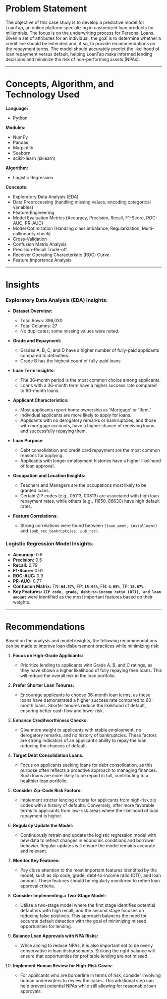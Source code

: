 # **Problem Statement**

The objective of this case study is to develop a predictive model for LoanTap, an online platform specializing in customized loan products for millennials. The focus is on the underwriting process for Personal Loans. Given a set of attributes for an individual, the goal is to determine whether a credit line should be extended and, if so, to provide recommendations on the repayment terms. The model should accurately predict the likelihood of loan repayment versus default, helping LoanTap make informed lending decisions and minimize the risk of non-performing assets (NPAs).

---
# **Concepts, Algorithm, and Technology Used**

**Language:**
- Python

**Modules:**
- NumPy
- Pandas
- Matplotlib
- Seaborn
- scikit-learn (sklearn)

**Algorithm:**
- Logistic Regression

**Concepts:**
- Exploratory Data Analysis (EDA)
- Data Preprocessing (handling missing values, encoding categorical variables)
- Feature Engineering
- Model Evaluation Metrics (Accuracy, Precision, Recall, F1-Score, ROC-AUC, PR-AUC)
- Model Optimization (Handling class imbalance, Regularization, Multi-collinearity check)
- Cross-Validation
- Confusion Matrix Analysis
- Precision-Recall Trade-off
- Receiver Operating Characteristic (ROC) Curve
- Feature Importance Analysis

---
# **Insights**

### **Exploratory Data Analysis (EDA) Insights:**
- **Dataset Overview:**
  - Total Rows: 396,030
  - Total Columns: 27
  - No duplicates; some missing values were noted.

- **Grade and Repayment:**
  - Grades A, B, C, and D have a higher number of fully-paid applicants compared to defaulters.
  - Grade B has the highest count of fully-paid loans.

- **Loan Term Insights:**
  - The 36-month period is the most common choice among applicants.
  - Loans with a 36-month term have a higher success rate compared to 60-month loans.

- **Applicant Characteristics:**
  - Most applicants report home ownership as 'Mortgage' or 'Rent.'
  - Individual applicants are more likely to apply for loans.
  - Applicants with no derogatory remarks or bankruptcies, and those with mortgage accounts, have a higher chance of receiving loans and successfully repaying them.

- **Loan Purpose:**
  - Debt consolidation and credit card repayment are the most common reasons for applying.
  - Applicants with longer employment histories have a higher likelihood of loan approval.

- **Occupation and Location Insights:**
  - Teachers and Managers are the occupations most likely to be granted loans.
  - Certain ZIP codes (e.g., 05113, 00813) are associated with high loan repayment rates, while others (e.g., 11650, 86630) have high default rates.

- **Feature Correlations:**
  - Strong correlations were found between `(loan_amnt, installment)` and `(pub_rec_bankruptcies, pub_rec)`.

### **Logistic Regression Model Insights:**
- **Accuracy:** 0.8
- **Precision:** 0.5
- **Recall:** 0.79
- **F1-Score:** 0.61
- **ROC-AUC:** 0.9
- **PR-AUC:** 0.77
- **Confusion Matrix:** TN: **`64.57%`**, FP: **`15.64%`**, FN: **`4.09%`**, TP: **`15.67%`**
- **Key Features:** **`ZIP code, grade, debt-to-income ratio (DTI), and loan amount`** were identified as the most important features based on their weights.

---
# **Recommendations**

Based on the analysis and model insights, the following recommendations can be made to improve loan disbursement practices while minimizing risk:

1. **Focus on High-Grade Applicants:**
   - Prioritize lending to applicants with Grade A, B, and C ratings, as they have shown a higher likelihood of fully repaying their loans. This will reduce the overall risk in the loan portfolio.

2. **Prefer Shorter Loan Tenures:**
   - Encourage applicants to choose 36-month loan terms, as these loans have demonstrated a higher success rate compared to 60-month loans. Shorter tenures reduce the likelihood of default, ensuring better cash flow and lower risk.

3. **Enhance Creditworthiness Checks:**
   - Give more weight to applicants with stable employment, no derogatory remarks, and no history of bankruptcies. These factors are strong indicators of an applicant’s ability to repay the loan, reducing the chances of default.

4. **Target Debt Consolidation Loans:**
   - Focus on applicants seeking loans for debt consolidation, as this purpose often reflects a proactive approach to managing finances. Such loans are more likely to be repaid in full, contributing to a healthier loan portfolio.

5. **Consider Zip-Code Risk Factors:**
   - Implement stricter lending criteria for applicants from high-risk zip codes with a history of defaults. Conversely, offer more favorable terms to applicants from low-risk areas where the likelihood of loan repayment is higher.

6. **Regularly Update the Model:**
   - Continuously retrain and update the logistic regression model with new data to reflect changes in economic conditions and borrower behavior. Regular updates will ensure the model remains accurate and relevant.

7. **Monitor Key Features:**
   - Pay close attention to the most important features identified by the model, such as zip code, grade, debt-to-income ratio (DTI), and loan amount. These features should be regularly monitored to refine loan approval criteria.

8. **Consider Implementing a Two-Stage Model:**
   - Utilize a two-stage model where the first stage identifies potential defaulters with high recall, and the second stage focuses on reducing false positives. This approach balances the need for accurate default detection with the goal of minimizing missed opportunities for lending.

9. **Balance Loan Approvals with NPA Risks:**
   - While aiming to reduce NPAs, it is also important not to be overly conservative in loan disbursements. Striking the right balance will ensure that opportunities for profitable lending are not missed.

10. **Implement Human Review for High-Risk Cases:**
    - For applicants who are borderline in terms of risk, consider involving human underwriters to review the cases. This additional step can help prevent potential NPAs while still allowing for reasonable loan approvals.
